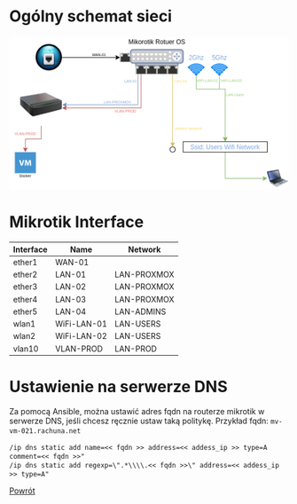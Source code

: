Ogólny schemat sieci
=========

![Network](../../__images/lab_environment/network.png)

Mikrotik Interface
=========
| Interface | Name        | Network     |
| --------- | ------------| ----------- |
| ether1    | WAN-01      |             |
| ether2    | LAN-01      | LAN-PROXMOX |
| ether3    | LAN-02      | LAN-PROXMOX |
| ether4    | LAN-03      | LAN-PROXMOX |
| ether5    | LAN-04      | LAN-ADMINS  |
| wlan1     | WiFi-LAN-01 | LAN-USERS   |
| wlan2     | WiFi-LAN-02 | LAN-USERS   |
| vlan10    | VLAN-PROD   | LAN-PROD    |


Ustawienie na serwerze DNS
=========

Za pomocą Ansible, można ustawić adres fqdn na routerze mikrotik w serwerze DNS, jeśli chcesz ręcznie ustaw taką politykę.
Przykład fqdn: `mv-vm-021.rachuna.net`
```
/ip dns static add name=<< fqdn >> address=<< addess_ip >> type=A comment=<< fqdn >>"
/ip dns static add regexp=\".*\\\\.<< fqdn >>\" address=<< addess_ip >> type=A"
```

[Powrót](../../README.md)
